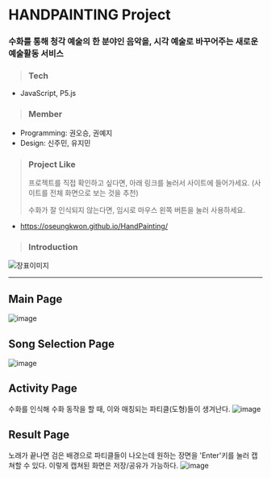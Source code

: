 # HANDPAINTING Project

### 수화를 통해 청각 예술의 한 분야인 음악을, 시각 예술로 바꾸어주는 새로운 예술활동 서비스

> ### Tech

- JavaScript, P5.js

> ### Member

- Programming: 권오승, 권예지
- Design: 신주민, 유지민

> ### Project Like
>
> 프로젝트를 직접 확인하고 싶다면, 아래 링크를 눌러서 사이트에 들어가세요. (사이트를 전체 화면으로 보는 것을 추천)
> 
> 수화가 잘 인식되지 않는다면, 임시로 마우스 왼쪽 버튼을 눌러 사용하세요.
- https://oseungkwon.github.io/HandPainting/

> ### Introduction
> 
![장표이미지](https://user-images.githubusercontent.com/54261116/141686391-f56ae52f-e81c-4300-89e0-d2a38c4dd277.png)

---

## Main Page

![image](https://user-images.githubusercontent.com/54261116/142198938-485e8b12-97e3-4486-9273-89913d5ac760.png)

## Song Selection Page

![image](https://user-images.githubusercontent.com/54261116/142199085-ace8c638-41dc-4bff-85e6-d8e71dc15be4.png)

## Activity Page

수화를 인식해 수화 동작을 할 때, 이와 매칭되는 파티클(도형)들이 생겨난다.
![image](https://user-images.githubusercontent.com/54261116/142200384-fd88058e-55d9-4482-b90e-642a5f42ed87.png)

## Result Page

노래가 끝나면 검은 배경으로 파티클들이 나오는데 원하는 장면을 'Enter'키를 눌러 캡쳐할 수 있다.
이렇게 캡쳐된 화면은 저장/공유가 가능하다.
![image](https://user-images.githubusercontent.com/54261116/142200539-2b7f59a9-dcac-4689-b875-a17847ef7357.png)
